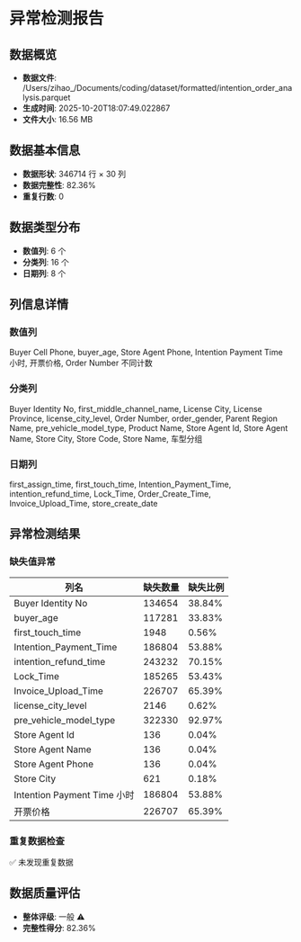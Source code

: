 # 异常检测报告

## 数据概览
- **数据文件**: /Users/zihao_/Documents/coding/dataset/formatted/intention_order_analysis.parquet
- **生成时间**: 2025-10-20T18:07:49.022867
- **文件大小**: 16.56 MB

## 数据基本信息
- **数据形状**: 346714 行 × 30 列
- **数据完整性**: 82.36%
- **重复行数**: 0

## 数据类型分布
- **数值列**: 6 个
- **分类列**: 16 个  
- **日期列**: 8 个

## 列信息详情
### 数值列
Buyer Cell Phone, buyer_age, Store Agent Phone, Intention Payment Time 小时, 开票价格, Order Number 不同计数

### 分类列
Buyer Identity No, first_middle_channel_name, License City, License Province, license_city_level, Order Number, order_gender, Parent Region Name, pre_vehicle_model_type, Product Name, Store Agent Id, Store Agent Name, Store City, Store Code, Store Name, 车型分组

### 日期列
first_assign_time, first_touch_time, Intention_Payment_Time, intention_refund_time, Lock_Time, Order_Create_Time, Invoice_Upload_Time, store_create_date

## 异常检测结果

### 缺失值异常

| 列名 | 缺失数量 | 缺失比例 |
|------|----------|----------|
| Buyer Identity No | 134654 | 38.84% |
| buyer_age | 117281 | 33.83% |
| first_touch_time | 1948 | 0.56% |
| Intention_Payment_Time | 186804 | 53.88% |
| intention_refund_time | 243232 | 70.15% |
| Lock_Time | 185265 | 53.43% |
| Invoice_Upload_Time | 226707 | 65.39% |
| license_city_level | 2146 | 0.62% |
| pre_vehicle_model_type | 322330 | 92.97% |
| Store Agent Id | 136 | 0.04% |
| Store Agent Name | 136 | 0.04% |
| Store Agent Phone | 136 | 0.04% |
| Store City | 621 | 0.18% |
| Intention Payment Time 小时 | 186804 | 53.88% |
| 开票价格 | 226707 | 65.39% |

### 重复数据检查
✅ 未发现重复数据

## 数据质量评估
- **整体评级**: 一般 ⚠️
- **完整性得分**: 82.36%
